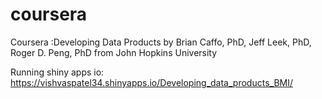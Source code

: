 coursera
========

Coursera :Developing Data Products by Brian Caffo, PhD, Jeff Leek, PhD, Roger D. Peng, PhD from  John Hopkins University

Running shiny apps io:
https://vishvaspatel34.shinyapps.io/Developing_data_products_BMI/

